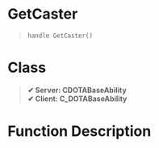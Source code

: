 # GetCaster
> `handle GetCaster()`
# Class
> __✔ Server: CDOTABaseAbility__  
> __✔ Client: C_DOTABaseAbility__  
# Function Description

